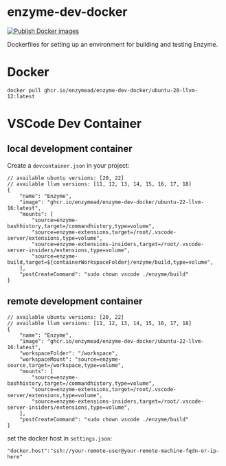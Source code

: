 # enzyme-dev-docker
[![Publish Docker images](https://github.com/tgymnich/enzyme-dev-docker/actions/workflows/docker-publish.yml/badge.svg)](https://github.com/tgymnich/enzyme-dev-docker/actions/workflows/docker-publish.yml)

Dockerfiles for setting up an environment for building and testing Enzyme.

# Docker

```
docker pull ghcr.io/enzymead/enzyme-dev-docker/ubuntu-20-llvm-12:latest
```

# VSCode Dev Container

## local development container

Create a `devcontainer.json` in your project:
```
// available ubuntu versions: [20, 22]
// available llvm versions: [11, 12, 13, 14, 15, 16, 17, 18]
{
    "name": "Enzyme",
    "image": "ghcr.io/enzymead/enzyme-dev-docker/ubuntu-22-llvm-16:latest",
    "mounts": [
        "source=enzyme-bashhistory,target=/commandhistory,type=volume",
        "source=enzyme-extensions,target=/root/.vscode-server/extensions,type=volume",
        "source=enzyme-extensions-insiders,target=/root/.vscode-server-insiders/extensions,type=volume",
        "source=enzyme-build,target=${containerWorkspaceFolder}/enzyme/build,type=volume",
    ],
    "postCreateCommand": "sudo chown vscode ./enzyme/build"
}
```

## remote development container

```
// available ubuntu versions: [20, 22]
// available llvm versions: [11, 12, 13, 14, 15, 16, 17, 18]
{
    "name": "Enzyme",
    "image": "ghcr.io/enzymead/enzyme-dev-docker/ubuntu-22-llvm-16:latest",
    "workspaceFolder": "/workspace",
    "workspaceMount": "source=enzyme-source,target=/workspace,type=volume",
    "mounts": [
        "source=enzyme-bashhistory,target=/commandhistory,type=volume",
        "source=enzyme-extensions,target=/root/.vscode-server/extensions,type=volume",
        "source=enzyme-extensions-insiders,target=/root/.vscode-server-insiders/extensions,type=volume",
    ],
    "postCreateCommand": "sudo chown vscode ./enzyme/build"
}
```

set the docker host in `settings.json`:
```
"docker.host":"ssh://your-remote-user@your-remote-machine-fqdn-or-ip-here"
```
